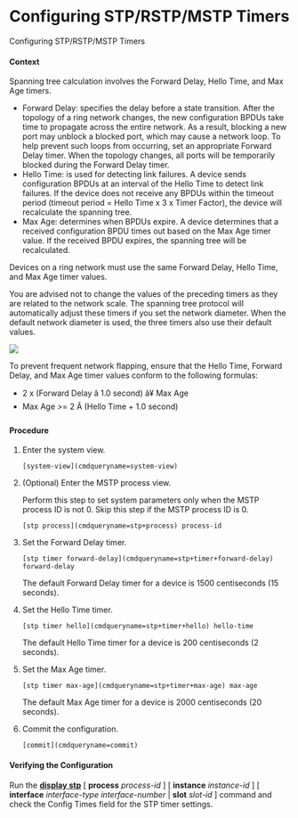 Configuring STP/RSTP/MSTP Timers
================================

Configuring STP/RSTP/MSTP Timers

#### Context

Spanning tree calculation involves the Forward Delay, Hello Time, and Max Age timers.

* Forward Delay: specifies the delay before a state transition. After the topology of a ring network changes, the new configuration BPDUs take time to propagate across the entire network. As a result, blocking a new port may unblock a blocked port, which may cause a network loop. To help prevent such loops from occurring, set an appropriate Forward Delay timer. When the topology changes, all ports will be temporarily blocked during the Forward Delay timer.
* Hello Time: is used for detecting link failures. A device sends configuration BPDUs at an interval of the Hello Time to detect link failures. If the device does not receive any BPDUs within the timeout period (timeout period = Hello Time x 3 x Timer Factor), the device will recalculate the spanning tree.
* Max Age: determines when BPDUs expire. A device determines that a received configuration BPDU times out based on the Max Age timer value. If the received BPDU expires, the spanning tree will be recalculated.

Devices on a ring network must use the same Forward Delay, Hello Time, and Max Age timer values.

You are advised not to change the values of the preceding timers as they are related to the network scale. The spanning tree protocol will automatically adjust these timers if you set the network diameter. When the default network diameter is used, the three timers also use their default values.

![](public_sys-resources/notice_3.0-en-us.png) 

To prevent frequent network flapping, ensure that the Hello Time, Forward Delay, and Max Age timer values conform to the following formulas:

* 2 x (Forward Delay â 1.0 second) â¥ Max Age
* Max Age >= 2 Ã (Hello Time + 1.0 second)


#### Procedure

1. Enter the system view.
   
   
   ```
   [system-view](cmdqueryname=system-view)
   ```
2. (Optional) Enter the MSTP process view.
   
   
   
   Perform this step to set system parameters only when the MSTP process ID is not 0. Skip this step if the MSTP process ID is 0.
   
   ```
   [stp process](cmdqueryname=stp+process) process-id
   ```
3. Set the Forward Delay timer.
   
   
   ```
   [stp timer forward-delay](cmdqueryname=stp+timer+forward-delay) forward-delay
   ```
   
   The default Forward Delay timer for a device is 1500 centiseconds (15 seconds).
4. Set the Hello Time timer.
   
   
   ```
   [stp timer hello](cmdqueryname=stp+timer+hello) hello-time
   ```
   
   The default Hello Time timer for a device is 200 centiseconds (2 seconds).
5. Set the Max Age timer.
   
   
   ```
   [stp timer max-age](cmdqueryname=stp+timer+max-age) max-age
   ```
   
   
   
   The default Max Age timer for a device is 2000 centiseconds (20 seconds).
6. Commit the configuration.
   
   
   ```
   [commit](cmdqueryname=commit)
   ```

#### Verifying the Configuration

Run the [**display stp**](cmdqueryname=display+stp) [ **process** *process-id* ] [ **instance** *instance-id* ] [ **interface** *interface-type* *interface-number* | **slot** *slot-id* ] command and check the Config Times field for the STP timer settings.
